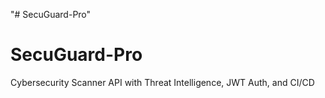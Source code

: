 
"# SecuGuard-Pro" 

# SecuGuard-Pro
Cybersecurity Scanner API with Threat Intelligence, JWT Auth, and CI/CD

